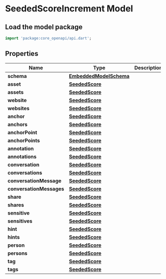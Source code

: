 # SeededScoreIncrement Model

## Load the model package
```dart
import 'package:core_openapi/api.dart';
```

## Properties
Name | Type | Description | Notes
------------ | ------------- | ------------- | -------------
**schema** | [**EmbeddedModelSchema**](EmbeddedModelSchema) |  | [optional] 
**asset** | [**SeededScore**](SeededScore) |  | [optional] 
**assets** | [**SeededScore**](SeededScore) |  | [optional] 
**website** | [**SeededScore**](SeededScore) |  | [optional] 
**websites** | [**SeededScore**](SeededScore) |  | [optional] 
**anchor** | [**SeededScore**](SeededScore) |  | [optional] 
**anchors** | [**SeededScore**](SeededScore) |  | [optional] 
**anchorPoint** | [**SeededScore**](SeededScore) |  | [optional] 
**anchorPoints** | [**SeededScore**](SeededScore) |  | [optional] 
**annotation** | [**SeededScore**](SeededScore) |  | [optional] 
**annotations** | [**SeededScore**](SeededScore) |  | [optional] 
**conversation** | [**SeededScore**](SeededScore) |  | [optional] 
**conversations** | [**SeededScore**](SeededScore) |  | [optional] 
**conversationMessage** | [**SeededScore**](SeededScore) |  | [optional] 
**conversationMessages** | [**SeededScore**](SeededScore) |  | [optional] 
**share** | [**SeededScore**](SeededScore) |  | [optional] 
**shares** | [**SeededScore**](SeededScore) |  | [optional] 
**sensitive** | [**SeededScore**](SeededScore) |  | [optional] 
**sensitives** | [**SeededScore**](SeededScore) |  | [optional] 
**hint** | [**SeededScore**](SeededScore) |  | [optional] 
**hints** | [**SeededScore**](SeededScore) |  | [optional] 
**person** | [**SeededScore**](SeededScore) |  | [optional] 
**persons** | [**SeededScore**](SeededScore) |  | [optional] 
**tag** | [**SeededScore**](SeededScore) |  | [optional] 
**tags** | [**SeededScore**](SeededScore) |  | [optional] 




